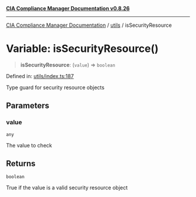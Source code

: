 [**CIA Compliance Manager Documentation v0.8.26**](../../README.md)

***

[CIA Compliance Manager Documentation](../../modules.md) / [utils](../README.md) / isSecurityResource

# Variable: isSecurityResource()

> **isSecurityResource**: (`value`) => `boolean`

Defined in: [utils/index.ts:187](https://github.com/Hack23/cia-compliance-manager/blob/168f1311621722afef33b264085d8ac99d4a3213/src/utils/index.ts#L187)

Type guard for security resource objects

## Parameters

### value

`any`

The value to check

## Returns

`boolean`

True if the value is a valid security resource object
